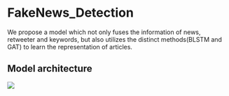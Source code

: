 # FakeNews_Detection
We propose a model which not only fuses the information of news, retweeter and keywords, but also utilizes the distinct methods(BLSTM and GAT) to learn the representation of articles. 

## Model architecture
![](https://i.imgur.com/iJmGVMk.png)

